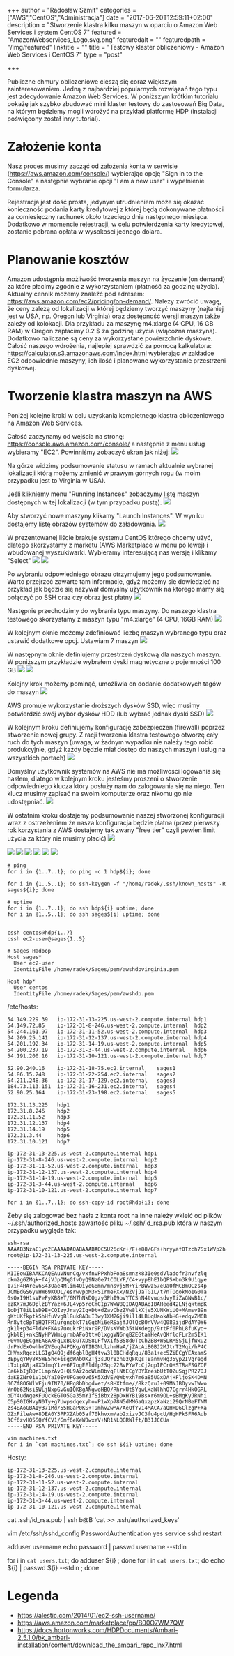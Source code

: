 +++
author = "Radosław Szmit"
categories = ["AWS","CentOS","Administracja"]
date = "2017-06-20T12:59:11+02:00"
description = "Stworzenie klastra kilku maszyn w oparciu o Amazon Web Services i system CentOS 7"
featured = "AmazonWebservices_Logo.svg.png"
featuredalt = ""
featuredpath = "/img/featured"
linktitle = ""
title = "Testowy klaster obliczeniowy - Amazon Web Services i CentOS 7"
type = "post"

+++

Publiczne chmury obliczeniowe cieszą się coraz większym zainteresowaniem. Jedną z najbardziej popularnych rozwiązań tego typu jest zdecydowanie Amazon Web Services. W poniższym krótkim tutorialu pokażę jak szybko zbudować mini klaster testowy do zastosowań Big Data, na którym będziemy mogli wdrożyć na przykład platformę HDP (instalacji poświęcony został inny tutorial).

# Założenie konta

Nasz proces musimy zacząć od założenia konta w serwisie (https://aws.amazon.com/console/) wybierając opcję "Sign in to the Console" a następnie wybranie opcji "I am a new user" i wypełnienie formularza.

Rejestracja jest dość prosta, jedynym utrudnieniem może się okazać konieczność podania karty kredytowej z której będą dokonywane płatności za comiesięczny rachunek około trzeciego dnia następnego miesiąca. Dodatkowo w momencie rejestracji, w celu potwierdzenia karty kredytowej, zostanie pobrana opłata w wysokości jednego dolara.

# Planowanie kosztów

Amazon udostępnia możliwość tworzenia maszyn na życzenie (on demand) za które płacimy zgodnie z wykorzystaniem (płatność za godzinę użycia). Aktualny cennik możemy znaleźć pod adresem: https://aws.amazon.com/ec2/pricing/on-demand/. Należy zwrócić uwagę, że ceny zależą od lokalizacji w której będziemy tworzyć maszyny (najtaniej jest w USA, np. Oregon lub Virginia) oraz dostępność wersji maszyn także zależy od kolokacji. Dla przykładu za maszynę m4.xlarge (4 CPU, 16 GB RAM) w Oregon zapłacimy 0.2 $ za godzinę użycia (włącozna maszyna). Dodatkowo naliczane są ceny za wykorzystane powierzchnie dyskowe. Całość naszego wdrożenia, najlepiej sprawdzić za pomocą kalkulatora: https://calculator.s3.amazonaws.com/index.html wybierając w zakładce EC2 odpowiednie maszyny, ich ilość i planowane wykorzystanie przestrzeni dyskowej.

# Tworzenie klastra maszyn na AWS

Poniżej kolejne kroki w celu uzyskania kompletnego klastra obliczeniowego na Amazon Web Services.

Całość zaczynamy od wejścia na stronę: https://console.aws.amazon.com/console/ a następnie z menu usług wybieramy "EC2". Powinniśmy zobaczyć ekran jak niżej:
![](/img/aws-installing-cluster-with-centos/aws-ec2.png)

Na górze widzimy podsumowanie statusu w ramach aktualnie wybranej lokalizacji którą możemy zmienić w prawym górnych rogu (w moim przypadku jest to Virginia w USA).

Jeśli klikniemy menu "Running Instances" zobaczymy listę maszyn dostępnych w tej lokalizacji (w tym przypadku pustą).
![](/img/aws-installing-cluster-with-centos/aws-before-start-oregon.png)

Aby stworzyć nowe maszyny klikamy "Launch Instances". W wyniku dostajemy listę obrazów systemów do załadowania.
![](/img/aws-installing-cluster-with-centos/aws-machine-image.png)

W prezentowanej liście brakuje systemu CentOS którego chcemy użyć, dlatego skorzystamy z marketu (AWS Marketplace w menu po lewej) i wbudowanej wyszukiwarki. Wybieramy interesującą nas wersję i klikamy "Select"
![](/img/aws-installing-cluster-with-centos/aws-marketplace.png)
![](/img/aws-installing-cluster-with-centos/aws-marketplace2.png)

Po wybraniu odpowiedniego obrazu otrzymujemy jego podsumowanie. Warto przejrzeć zawarte tam informacje, gdyż możemy się dowiedzieć na przykład jak będzie się nazywał domyślny użytkownik na którego mamy się połączyć po SSH oraz czy obraz jest płatny
![](/img/aws-installing-cluster-with-centos/aws-centos.png)

Następnie przechodzimy do wybrania typu maszyny. Do naszego klastra testowego skorzystamy z maszyn typu "m4.xlarge" (4 CPU, 16GB RAM)
![](/img/aws-installing-cluster-with-centos/aws-instance-type.png)

W kolejnym oknie możemy zdefiniować liczbę maszyn wybranego typu oraz ustawić dodatkowe opcj. Ustawiam 7 maszyn
![](/img/aws-installing-cluster-with-centos/aws-instance-details.png)

W następnym oknie definiujemy przestrzeń dyskową dla naszych maszyn. W poniższym przykładzie wybrałem dyski magnetyczne o pojemności 100 GB
![](/img/aws-installing-cluster-with-centos/aws-storage.png)
![](/img/aws-installing-cluster-with-centos/aws-storage2.png)

Kolejny krok możemy pominąć, umożliwia on dodanie dodatkowych tagów do maszyn
![](/img/aws-installing-cluster-with-centos/aws-tags.png)

AWS promuje wykorzystanie droższych dysków SSD, więc musimy potwierdzić swój wybór dysków HDD (lub wybrać jednak dyski SSD)
![](/img/aws-installing-cluster-with-centos/aws-magnetic.png)

W kolejnym kroku definiujemy konfigurację zabezpieczeń (firewall) poprzez stworzenie nowej grupy. Z racji tworzenia klastra testowego otworzę cały ruch do tych maszyn (uwaga, w żadnym wypadku nie należy tego robić produkcyjnie, gdyż każdy będzie miał dostęp do naszych maszyn i usług na wszystkich portach)
![](/img/aws-installing-cluster-with-centos/aws-security.png)

Domyślny użytkownik systemów na AWS nie ma możliwości logowania się hasłem, dlatego w kolejnym kroku jesteśmy proszeni o stworzenie odpowiedniego klucza który posłuży nam do zalogowania się na niego. Ten klucz musimy zapisać na swoim komputerze oraz nikomu go nie udostępniać.
![](/img/aws-installing-cluster-with-centos/aws-keypair.png)

W ostatnim kroku dostajemy podsumowanie naszej stworzonej konfiguracji wraz z ostrzeżeniem że nasza konfiguracja będzie płatna (przez pierwszy rok korzystania z AWS dostajemy tak zwany "free tier" czyli pewien limit użycia za który nie musimy płacić)
![](/img/aws-installing-cluster-with-centos/aws-review.png)



![](/img/aws-installing-cluster-with-centos/aws-after-launch.png)
![](/img/aws-installing-cluster-with-centos/aws-clustername.png)
![](/img/aws-installing-cluster-with-centos/aws-confirm-hosts.png)
![](/img/aws-installing-cluster-with-centos/aws-instances.png)
![](/img/aws-installing-cluster-with-centos/aws-launch.png)
![](/img/aws-installing-cluster-with-centos/aws-selectversion.png)




~~~shell
# ping
for i in {1..7..1}; do ping -c 1 hdp${i}; done

for i in {1..5..1}; do ssh-keygen -f "/home/radek/.ssh/known_hosts" -R sages${i}; done

# uptime
for i in {1..7..1}; do ssh hdp${i} uptime; done
for i in {1..5..1}; do ssh sages${i} uptime; done


cssh centos@hdp{1..7}
cssh ec2-user@sages{1..5}

~~~

~~~
# Sages Hadoop
Host sages*
  User ec2-user
  IdentityFile /home/radek/Sages/pem/awshdpvirginia.pem

Host hdp*
  User centos
  IdentityFile /home/radek/Sages/pem/awshdp.pem
~~~


/etc/hosts:
~~~
54.149.229.39	ip-172-31-13-225.us-west-2.compute.internal	hdp1
54.149.72.85	ip-172-31-8-246.us-west-2.compute.internal	hdp2
54.244.161.97	ip-172-31-11-52.us-west-2.compute.internal	hdp3
34.209.25.141	ip-172-31-12-137.us-west-2.compute.internal	hdp4
54.201.192.34	ip-172-31-14-19.us-west-2.compute.internal	hdp5
54.200.237.19	ip-172-31-3-44.us-west-2.compute.internal	hdp6
54.191.200.16	ip-172-31-10-121.us-west-2.compute.internal	hdp7

52.90.240.16    ip-172-31-18-75.ec2.internal    sages1
54.86.15.248    ip-172-31-22-254.ec2.internal   sages2
54.211.248.36   ip-172-31-17-129.ec2.internal   sages3
184.73.113.151  ip-172-31-16-231.ec2.internal   sages4
52.90.25.164    ip-172-31-23-198.ec2.internal   sages5
~~~

~~~
172.31.13.225	hdp1
172.31.8.246	hdp2
172.31.11.52	hdp3
172.31.12.137	hdp4
172.31.14.19	hdp5
172.31.3.44     hdp6
172.31.10.121	hdp7
~~~

~~~
ip-172-31-13-225.us-west-2.compute.internal	hdp1
ip-172-31-8-246.us-west-2.compute.internal	hdp2
ip-172-31-11-52.us-west-2.compute.internal	hdp3
ip-172-31-12-137.us-west-2.compute.internal	hdp4
ip-172-31-14-19.us-west-2.compute.internal	hdp5
ip-172-31-3-44.us-west-2.compute.internal	hdp6
ip-172-31-10-121.us-west-2.compute.internal	hdp7
~~~

~~~shell
for i in {1..7..1}; do ssh-copy-id root@hdp{i}; done
~~~




Żeby się zalogować bez hasła z konta root na inne należy wkleić od plików ~/.ssh/authorized_hosts zawartość pliku ~/.ssh/id_rsa.pub która w naszym przypadku wygląda tak:

~~~
ssh-rsa AAAAB3NzaC1yc2EAAAADAQABAAABAQC5U26cKr+/F+e88/GFs+hryyafOTzch7Sx1WVp2h+vee9/OWpySbaAZkyqT5/iNUmlAyoZ+87JD03PR7u0I4tgX8Lj6/KkSETVtAVL5ufeT1TWrJ7XuI/gcCt6/pLjc5p7gyWKbg6LKgbyaf+aey+Pkz5iI8FbDPnt5RrR8wIGY4LOzikkIwR0ZLrJUdbr0o4Mv96yvC+mkzcdIiuZ4VfH81lWMlpMbUv+3udM6qiQyjUbRNrSw7Ej0fWxU94/IoHz5P/ozuE2QNCDPLc+Ej2i9hMJKE3i2/Cqx2/JOJnAY3AHVz97MpfuYnoOmXMFhhrP7okvi+nmugKYIintbFbx root@ip-172-31-13-225.us-west-2.compute.internal
~~~


~~~
-----BEGIN RSA PRIVATE KEY-----
MIIEowIBAAKCAQEAuVNunCq/vxfnvPPxhbPoa8smnzk83Ie0sdVladofr3nvfzlq
ckm2gGZMqk+f4jVJpQMqGfvOyQ9Nz0e7tCOLYF/C4+vypEhE1bQFS+bn3k9U1qye
17iP4HArev6S43Oae4Mlim4OiyoG8mn/mnsvj5M+YiPBWwz57eUa0fMCBmOCzs4p
JCMEdGS6yVHW69KODL/esrwvppM3HSIrmeFXx/NZVjJaTG1L/t7nTOqokMo1G0Ta
0sOxI9H1sVPePyKB8+T/6M7hNkDQgzy3PhI9ovYTCShN4tvwqsdvyTiZwGNwB1c/
ezKX7mJ6DplzBYYaz+6JL4vp5roCmCIp7WxW8QIDAQABAoIBAHeed42LNjqktmpK
1oDjT8iL1sD9E+CQIzyJray2Iq+Dt+dZavCbzZVw8lkXje5XUNKWiU0+MAmsvB9n
gKtUKfkptkShHfuVvgBl8uk8ADuI3wy1XM2Gji9il14LBUqUaokAbHG+edqvZM6B
Rn8ytc8pTiHQTFR1urgnobkT7iGqbNi6eRSajfJOlQcB0nVVw4Q089ijdPdAY0Y6
gk1l+p34FldV+FKAs7uoukrPiNxr9P/DVsKVWb35tNXdegp/9rtFf0PhL8fuKyo+
gkblEj+nkSNyHPVWmLgrmbAFo0tt+0lxggVN6nqBZEGtaYHeAvQKfldFLr2mSIK1
F0vmUgECgYEA8AXFqLxBO8uTXDS8LFfVXIf5B58d0TcChZBB+W5LRM5SjLjfWxu2
drPYdExOwhbYZVEuq74PQKg/QTIBGNLlzhmHaA/jZAcAiB0BJ2MJtrT2Mqi/hP4C
CHVmxRqczLLGIgQ4Q9jdf6qblBgH4tvw3l0BCHdqRqu/83a1+ec5ZiECgYEAxamS
3EpyqYRy8K5WE5hc+isgqWAbOKZTj3sJQr8zn0zQFKQsTBanmvHg35yp2IVgregd
LTxLpK8jaAXDfmqY1z+6F7ogEEldfp2Sqc22BvPYw7cCj2qpIPCrOHSTRaFSGZOF
Ea6kbIjRQrILmpzAvO+QL9Az2ooWLmBbvqFlNtECgYBYXresbUtTOZuSqjPR27DJ
daKBZNr0iV1bUYaI0EvUFGaeOv65K5XdVE/QWbvxh7m6a85UGxDAjHFljoSK4DMN
06Zf8OGWlWFju9IN70/HPg8bDbgdvet/s8HXtfme//8kzQruJ+09MNJBDyvwIWwo
YnOb62Nsi5WLjNxpGvGuIQKBgANgwoHBQ/RhrxUt5YqwL+aWlhhO7Cgrr4HkOGRL
oDY4udWgeKFUQckEGTO5Ga35mY1fSiBbx28pDxHYB19Bsxr6m9OL+sBMgKyJRNhi
C5pS0IGHvyN0Ty+g7UwpsdqexyhovP1wXp78N5dMM6aQxzpzXaNzi29QrNBeFTNM
zs4BAoGBAIy371Md/55HGaP0KS+T9mhvZwMA/AeQfYv14MACA/aQH+D6ClzgP+Xa
DZxFileAw+8DEA0Y3PPXZAb05af70khvxm/ab2xizvJC3fu4pcU/HgHPkSFR6Aub
3Cf6zvHO5SQYfCV1/Gmf6eKeW8wxeV+NR1NLQGRWlft/B31JCCUa
-----END RSA PRIVATE KEY-----
~~~


~~~
vim machines.txt
for i in `cat machines.txt`; do ssh ${i} uptime; done
~~~

Hosty:
~~~
ip-172-31-13-225.us-west-2.compute.internal
ip-172-31-8-246.us-west-2.compute.internal
ip-172-31-11-52.us-west-2.compute.internal
ip-172-31-12-137.us-west-2.compute.internal
ip-172-31-14-19.us-west-2.compute.internal
ip-172-31-3-44.us-west-2.compute.internal
ip-172-31-10-121.us-west-2.compute.internal
~~~

cat .ssh/id_rsa.pub | ssh b@B 'cat >> .ssh/authorized_keys'


vim /etc/ssh/sshd_config
PasswordAuthentication yes
service sshd restart


adduser username
echo password | passwd username --stdin



for i in `cat users.txt`; do adduser ${i} ; done
for i in `cat users.txt`; do echo ${i} | passwd ${i} --stdin ; done



# Legenda
* https://alestic.com/2014/01/ec2-ssh-username/
* https://aws.amazon.com/marketplace/pp/B00O7WM7QW
* https://docs.hortonworks.com/HDPDocuments/Ambari-2.5.1.0/bk_ambari-installation/content/download_the_ambari_repo_lnx7.html

